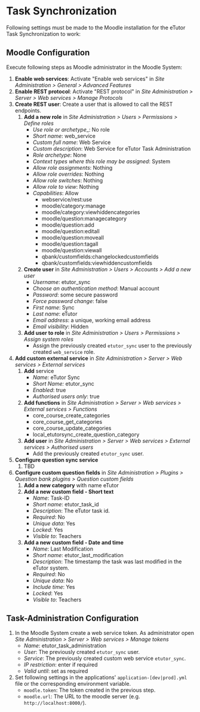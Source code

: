 # Task Synchronization

Following settings must be made to the Moodle installation for the eTutor Task Synchronization to work:

## Moodle Configuration

Execute following steps as Moodle administrator in the Moodle System:

1. **Enable web services**: Activate "Enable web services" in  _Site Administration > General > Advanced Features_
2. **Enable REST protocol**: Activate "REST protocol" in _Site Administration > Server > Web services > Manage
   Protocols_
3. **Create REST user**: Create a user that is allowed to call the REST endpoints.
    1. **Add a new role** in  _Site Administration > Users > Permissions > Define roles_
        * _Use role or archetype__: No role
        * _Short name_: web_service
        * _Custom full name_: Web Service
        * _Custom description_: Web Service for eTutor Task Administration
        * _Role archetype_: None
        * _Context types where this role may be assigned_: System
        * _Allow role assignments_: Nothing
        * _Allow role overrides_: Nothing
        * _Allow role switches_: Nothing
        * _Allow role to view_: Nothing
        * _Capabilities_: Allow
            - webservice/rest:use
            - moodle/category:manage
            - moodle/category:viewhiddencategories
            - moodle/question:managecategory
            - moodle/question:add
            - moodle/question:editall
            - moodle/question:moveall
            - moodle/question:tagall
            - moodle/question:viewall
            - qbank/customfields:changelockedcustomfields
            - qbank/customfields:viewhiddencustomfields
    2. **Create user** in  _Site Administration > Users > Accounts > Add a new user_
        * _Username_: etutor_sync
        * _Choose an authentication method_: Manual account
        * _Password_: some secure password
        * _Force password change_: false
        * _First name_: Sync
        * _Last name_: eTutor
        * _Email address_: a unique, working email address
        * _Email visibility_: Hidden
    3. **Add user to role** in _Site Administration > Users > Permissions > Assign system roles_
        * Assign the previously created `etutor_sync` user to the previously created `web_service` role.
4. **Add custom external service** in _Site Administration > Server > Web services > External services_
    1. **Add** service
        * _Name:_ eTutor Sync
        * _Short Name:_ etutor_sync
        * _Enabled_: true
        * _Authorised users only_: true
    2. **Add functions** in _Site Administration > Server > Web services > External services > Functions_
        * core_course_create_categories
        * core_course_get_categories
        * core_course_update_categories
        * local_etutorsync_create_question_category
    3. **Add user** in _Site Administration > Server > Web services > External services > Authorised users_
        * Add the previously created `etutor_sync` user.
5. **Configure question sync service**
    1. TBD
6. **Configure custom question fields** in _Site Administration > Plugins > Question bank plugins > Question custom
   fields_
    1. **Add a new category** with name eTutor
    2. **Add a new custom field - Short text**
        * _Name_: Task-ID
        * _Short name_: etutor_task_id
        * _Description_: The eTutor task id.
        * _Required_: No
        * _Unique data_: Yes
        * _Locked_: Yes
        * _Visible to_: Teachers
    2. **Add a new custom field - Date and time**
        * _Name_: Last Modification
        * _Short name_: etutor_last_modification
        * _Description_: The timestamp the task was last modified in the eTutor system.
        * _Required_: No
        * _Unique data_: No
        * _Include time_: Yes
        * _Locked_: Yes
        * _Visible to_: Teachers

## Task-Administration Configuration

1. In the Moodle System create a web service token. As administrator open _Site Administration > Server > Web services >
   Manage tokens_
    * _Name_: etutor_task_administration
    * _User_: The previously created `etutor_sync` user.
    * _Service_: The previously created custom web service `etutor_sync`.
    * _IP restriction_: enter if required
    * _Valid until_: set as required
2. Set following settings in the applications' `application-[dev|prod].yml` file or the corresponding environment
   variable.
    * `moodle.token`: The token created in the previous step.
    * `moodle.url`: The URL to the moodle server (e.g. `http://localhost:8000/`).